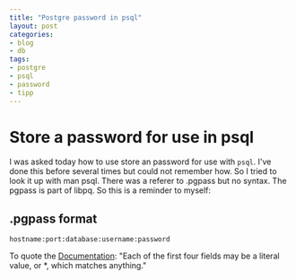 ```yaml
---
title: "Postgre password in psql"
layout: post
categories:
- blog
- db
tags:
- postgre
- psql
- password
- tipp
---
```


# Store a password for use in psql
I was asked today how to use store an password for use with `psql`.
I've done this before several times but could not remember how. So
I tried to look it up with man psql. There was a referer to .pgpass
but no syntax. The pgpass is part of libpq. So this is a reminder
to myself:


## .pgpass format

    hostname:port:database:username:password

To quote the [Documentation][pgpass]: "Each of the first four fields may be a literal value, or \*, which
matches anything."

[pgpass]: http://www.postgresql.org/docs/8.2/static/libpq-pgpass.html
